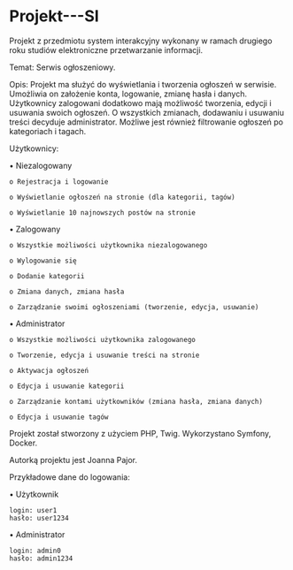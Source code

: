 # Projekt---SI
Projekt z przedmiotu system interakcyjny wykonany w ramach drugiego roku studiów elektroniczne przetwarzanie informacji.

Temat: Serwis ogłoszeniowy.

Opis: Projekt ma służyć do wyświetlania i tworzenia ogłoszeń w serwisie. Umożliwia on założenie konta, logowanie, zmianę hasła i danych. Użytkownicy zalogowani dodatkowo mają możliwość tworzenia, edycji i usuwania swoich ogłoszeń. O wszystkich zmianach, dodawaniu i usuwaniu treści decyduje administrator. Możliwe jest również filtrowanie ogłoszeń po kategoriach i tagach.

Użytkownicy:

  • Niezalogowany
  
    o Rejestracja i logowanie
    
    o Wyświetlanie ogłoszeń na stronie (dla kategorii, tagów)
    
    o Wyświetlanie 10 najnowszych postów na stronie
    
  • Zalogowany
  
    o Wszystkie możliwości użytkownika niezalogowanego
    
    o Wylogowanie się
    
    o Dodanie kategorii
    
    o Zmiana danych, zmiana hasła
    
    o Zarządzanie swoimi ogłoszeniami (tworzenie, edycja, usuwanie)
    
  • Administrator
  
    o Wszystkie możliwości użytkownika zalogowanego
    
    o Tworzenie, edycja i usuwanie treści na stronie
    
    o Aktywacja ogłoszeń
    
    o Edycja i usuwanie kategorii
    
    o Zarządzanie kontami użytkowników (zmiana hasła, zmiana danych)
    
    o Edycja i usuwanie tagów
    
Projekt został stworzony z użyciem PHP, Twig.
Wykorzystano Symfony, Docker.

Autorką projektu jest Joanna Pajor.

Przykładowe dane do logowania:

• Użytkownik

    login: user1
    hasło: user1234
    
• Administrator

    login: admin0
    hasło: admin1234
